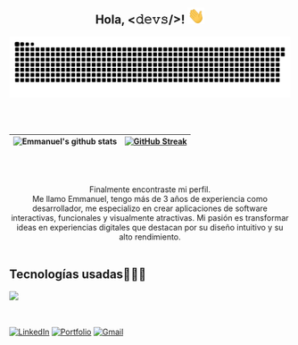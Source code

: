 <div align="center">
<h2> Hola, <𝚍𝚎𝚟𝚜/>! <img src="https://github.com/ABSphreak/ABSphreak/blob/master/gifs/Hi.gif" width="30px"></h2>
</div>
  <div align="center">
    
  ![snake gif](https://github.com/Emmanuellsk8/Emmanuellsk8/blob/output/github-contribution-grid-snake-dark.svg)
</div>
<br><br>
<!--
  ![Emmanuel's github stats](https://github-readme-stats.vercel.app/api?username=Emmanuellsk8&show_icons=true&theme=tokyonight)
-->

  ![Emmanuel's github stats](https://github-readme-stats.vercel.app/api?username=Emmanuellsk8&show_icons=true&theme=tokyonight) |  [![GitHub Streak](https://streak-stats.demolab.com?user=Emmanuellsk8&theme=tokyonight)](https://git.io/streak-stats) |
  | --- | --- |

<!--
 | ![Top Langs](https://github-readme-stats.vercel.app/api/top-langs/?username=emmanuellsk8&theme=tokyonight)  | 
-->

<br>
<br>

<div align="center">
<br>
Finalmente encontraste mi perfil. <br>
Me llamo Emmanuel, tengo más de 3 años de experiencia como desarrollador, me especializo en crear aplicaciones de software interactivas, funcionales y visualmente atractivas. Mi pasión es transformar ideas en experiencias digitales que destacan por su diseño intuitivo y su alto rendimiento.<br>

</div><br>

<h2 >Tecnologías usadas👨🏻‍💻</h2>
<p align="left">
  <a href="https://skillicons.dev">
    <img src="https://skillicons.dev/icons?i=html,css,astro,angular,react,tailwind,javascript,typescript,nodejs,java,kotlin,mysql,mongodb,aws,supabase,spring,git,github,docker,postman,vscode,idea&perline=12" />
  </a>
</p>
<br>

<a href="https://www.linkedin.com/in/emmanuel-guerra-hoyos-414626279/" target="_blank"><img src="https://img.shields.io/badge/LinkedIn-0077B5?style=for-the-badge&logo=linkedin&logoColor=white" alt="LinkedIn"></a>
<a href="https://portfolio-gamma-vert-39.vercel.app/" target="_blank"><img src="https://img.shields.io/badge/website-000000?style=for-the-badge&logo=About.me&logoColor=white" alt="Portfolio"></a>
<a href="https://mail.google.com/mail/u/0/#inbox?compose=GTvVlcSDbhCNGlrmkLsGBWbtxbjkqLgNrtBrvVQfWjlRGbZqjjXRbBMFZLbgwXdNvhPvfVXFdJZMS" target="_blank"><img src="https://img.shields.io/badge/Gmail-D14836?style=for-the-badge&logo=gmail&logoColor=white" alt="Gmail"></a>

</div>

